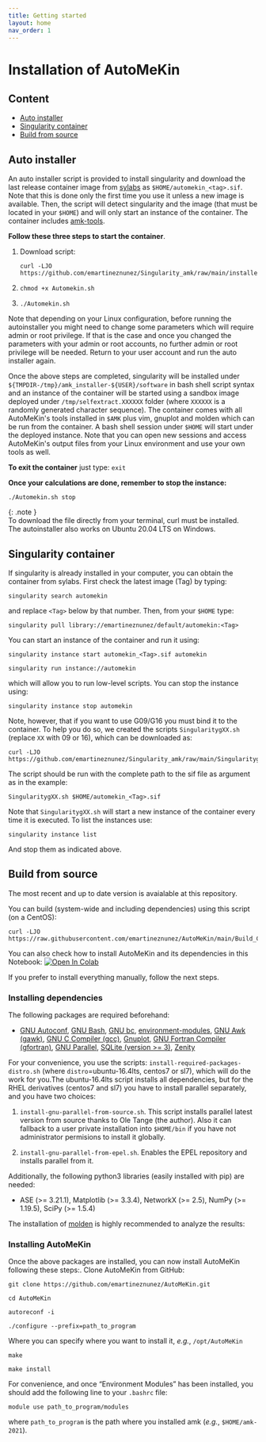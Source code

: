 ```yaml
---
title: Getting started
layout: home
nav_order: 1
---
```



# Installation of AutoMeKin
## Content
- [Auto installer](#autoinstaller)
- [Singularity container](#singularity)
- [Build from source](#build)

## Auto installer <a name="autoinstaller"></a>
An auto installer script is provided to install singularity and
download the last release container image from [sylabs](https://cloud.sylabs.io/library/emartineznunez/default/automekin) as
`$HOME/automekin_<tag>.sif`. Note that this is done only the first time
you use it unless a new image is available. Then, the script will detect
singularity and the image (that must be located in your `$HOME`) and will
only start an instance of the container. The container includes
[amk-tools](https://github.com/dgarayr/amk_tools). 

**Follow these three steps to start the container**.

1. Download script: 
   ```
   curl -LJO https://github.com/emartineznunez/Singularity_amk/raw/main/installer/Automekin.sh
   ```

4. ```
   chmod +x Automekin.sh
   ```

3. ```
   ./Automekin.sh
   ```

Note that depending on your Linux configuration, before running the
autoinstaller you might need to change some parameters which will
require admin or root privilege. If that is the case and once you
changed the parameters with your admin or root accounts, no further
admin or root privilege will be needed. Return to your user account and
run the auto installer again.

Once the above steps are completed, singularity will be installed
under `${TMPDIR-/tmp}/amk_installer-${USER}/software` in bash shell script
syntax and an instance of the container will be started using a sandbox
image deployed under `/tmp/selfextract.XXXXXX` folder (where `XXXXXX` is a
randomly generated character sequence). The container comes with all
AutoMeKin's tools installed in `$AMK` plus vim, gnuplot and molden which
can be run from the container. A bash shell session under `$HOME` will
start under the deployed instance. Note that you can open new sessions
and access AutoMeKin's output files from your Linux environment and use
your own tools as well.

**To exit the container** just type: `exit`

**Once your calculations are done, remember to stop the instance:** 
```
./Automekin.sh stop
```

{: .note }  
To download the file directly from your terminal, curl must be installed.  
The autoinstaller also works on Ubuntu 20.04 LTS on Windows.  

## Singularity container <a name="singularity"></a>
If singularity is already installed in your
computer, you can obtain the container from sylabs. First check the
latest image (Tag) by typing: 

```
singularity search automekin
```

and replace `<Tag>` below by that number.
Then, from your `$HOME` type: 

```
singularity pull library://emartineznunez/default/automekin:<Tag>
```

You can start an instance of the container and run it using:

```
singularity instance start automekin_<Tag>.sif automekin
```
```
singularity run instance://automekin
```

which will allow you to run low-level scripts. You can stop the instance
using:

```
singularity instance stop automekin
```

Note, however, that if you want to use G09/G16 you must bind it to the
container. To help you do so, we created the scripts `SingularitygXX.sh`
(replace `XX` with 09 or 16), which can be downloaded as:
```
curl -LJO https://github.com/emartineznunez/Singularity_amk/raw/main/SingularitygXX.sh
```
The script should be run with the complete path to the sif file as
argument as in the example:
```
SingularitygXX.sh $HOME/automekin_<Tag>.sif
```
Note that `SingularitygXX.sh` will start a new instance of the container
every time it is executed. To list the instances use:
```
singularity instance list
```
And stop them as indicated above.

## Build from source <a name="build"></a>

The most recent and up to date version is avaialable at this repository.

You can build (system-wide and including dependencies) using this script (on a CentOS):
```
curl -LJO https://raw.githubusercontent.com/emartineznunez/AutoMeKin/main/Build_Centos.sh
```
You can also check how to install AutoMeKin and its dependencies in this Notebook: [![Open In Colab](https://colab.research.google.com/assets/colab-badge.svg)](https://colab.research.google.com/github/emartineznunez/AutoMeKin/blob/main/AutoMeKin.ipynb)

If you prefer to install everything manually, follow the next steps.

### Installing dependencies 
The following packages are required beforehand:

- [GNU Autoconf](https://www.gnu.org/software/autoconf/), [GNU Bash](https://www.gnu.org/software/bash/), [GNU bc](https://www.gnu.org/software/bc/), [environment-modules](https://github.com/cea-hpc/modules), [GNU Awk (gawk)](https://www.gnu.org/software/gawk/), [GNU C Compiler (gcc)](https://gcc.gnu.org/), [Gnuplot](http://www.gnuplot.info/), [GNU Fortran Compiler (gfortran)](https://gcc.gnu.org/wiki/GFortran), [GNU Parallel](https://www.gnu.org/software/bash/manual/html_node/GNU-Parallel.html), [SQLite (version \>= 3)](https://www.sqlite.org/index.html), [Zenity](https://wiki.gnome.org/Projects/Zenity)

For your convenience, you use the scripts: `install-required-packages-distro.sh` (where `distro`=ubuntu-16.4lts,
centos7 or sl7), which will do the work for you.The ubuntu-16.4lts
script installs all dependencies, but for the RHEL derivatives (centos7
and sl7) you have to install parallel separately, and you have two
choices:

1. `install-gnu-parallel-from-source.sh`. This script installs parallel
latest version from source thanks to Ole Tange (the author). Also it can
fallback to a user private installation into `$HOME/bin` if you have not
administrator permisions to install it globally.

2. `install-gnu-parallel-from-epel.sh`. Enables the EPEL repository and
installs parallel from it.

Additionally, the following python3 libraries (easily installed with pip) are
needed:

- ASE (\>= 3.21.1), Matplotlib (\>= 3.3.4), NetworkX (\>= 2.5), NumPy (\>= 1.19.5), SciPy (\>= 1.5.4)

The installation of [molden](https://www.theochem.ru.nl/molden/linux.html) is highly recommended to analyze the results:

### Installing AutoMeKin

Once the above packages are installed, you can now install AutoMeKin
following these steps:. Clone AutoMeKin from GitHub:
```
git clone https://github.com/emartineznunez/AutoMeKin.git
```
```
cd AutoMeKin
```
```
autoreconf -i
```
```
./configure --prefix=path_to_program
```
Where you can specify where you want to install it, _e.g._, `/opt/AutoMeKin`
```
make 
```
```
make install
```
For convenience, and once “Environment Modules” has been installed, you
should add the following line to your `.bashrc` file:
```
module use path_to_program/modules
```
where `path_to_program` is the path where you installed amk (_e.g._,
`$HOME/amk-2021`).

